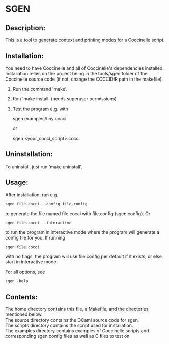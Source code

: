 SGEN
====

Description:
------------
This is a tool to generate context and printing modes for a Coccinelle script.


Installation:
-------------
You need to have Coccinelle and all of Coccinelle's dependencies installed. 
Installation relies on the project being in the tools/sgen folder of the 
Coccinelle source code (if not, change the COCCIDIR path in the makefile).

1.  Run the command 'make'.
2.  Run 'make install' (needs superuser permissions).
2.  Test the program e.g. with

	sgen examples/tiny.cocci

    or

	sgen &lt;your\_cocci\_script&gt;.cocci


Uninstallation:
---------------
To uninstall, just run 'make uninstall'.


Usage:
------
After installation, run e.g.

	sgen file.cocci --config file.config

to generate the file named file.cocci with file.config (sgen config). Or

	sgen file.cocci --interactive

to run the program in interactive mode where the program will generate a config
file for you. If running

	sgen file.cocci

with no flags, the program will use file.config per default if it exists, or
else start in interactive mode.

For all options, see

	sgen -help


Contents:
---------
The home directory contains this file, a Makefile, and the directories
mentioned below.  
The source directory contains the OCaml source code for sgen.  
The scripts directory contains the script used for installation.  
The examples directory contains examples of Coccinelle scripts and
corresponding sgen config files as well as C files to test on.
